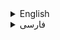 <!-- Add this at the top of your README file -->



<details id="english">
  <summary>English</summary>

  <lang dir="ltr">


# Electronic and Bioelectric Projects: **Advanced Guide**

## **Table of Contents**

1. [PCB Design](#pcb-design)
   - [SMD Component Management](#smd-component-management)
   - [Efficient Tracing](#efficient-tracing)
   - [Circuit Security](#circuit-security)

2. [Arduino Simulation and Serial Communication with GUI](#arduino-simulation-and-serial-communication-with-gui)
   - [Advanced Simulation](#advanced-simulation)
   - [Advanced Serial Communication](#advanced-serial-communication)

3. [LM35 Simulation on PIC Microcontrollers and Graphical Simulation in Labview](#lm35-simulation-on-pic-microcontrollers-and-graphical-simulation-in-labview)
   - [Accurate Simulation](#accurate-simulation)
   - [Advanced Graphical Display](#advanced-graphical-display)

4. [Biomedical Projects](#biomedical-projects)
   - [ECG Board Design](#ecg-board-design)
      - [Sensitive Components](#sensitive-components)
      - [Noise Management](#noise-management)
   - [ECG Signal Simulation](#ecg-signal-simulation)
      - [Advanced Simulation](#advanced-simulation-ecg)
      - [Detailed Analysis](#detailed-analysis)
   - [Advanced Biomedical Projects](#advanced-biomedical-projects)
      - [Other Signals](#other-signals)
      - [Diverse Applications](#diverse-applications)

## **PCB Design**

In this section, we delve into advanced details of PCB design:

- **SMD Component Management**: *Choosing and optimizing the use of SMD components in PCB design.*
- **Efficient Tracing**: *Optimizing traces for maximum efficiency and noise reduction.*
- **Circuit Security**: *Employing various mechanisms to protect the circuit against errors.*

## **Arduino Simulation and Serial Communication with GUI**

This section covers advanced details in simulating Arduino boards and serial communication with graphical interfaces:

- **Advanced Simulation**: *Utilizing advanced software for precise simulation of Arduino boards.*
- **Advanced Serial Communication**: *Establishing serial communication using programming languages such as C# or Python.*

## **LM35 Simulation on PIC Microcontrollers and Graphical Simulation in Labview**

Explore advanced details in simulating the LM35 module on PIC microcontrollers and graphical display of results in Labview:

- **Accurate Simulation**: *Using advanced tools for precise simulation of the LM35 module.*
- **Advanced Graphical Display**: *Designing and graphically displaying accurate results in Labview.*

## **Biomedical Projects**

### **ECG Board Design**

In this subsection, we explore advanced details in designing ECG boards and selecting precise components:

- **Sensitive Components**: *Precisely choosing components for accurate measurement of ECG signals.*
- **Noise Management**: *Implementing advanced solutions to reduce environmental noise in measured signals.*

### **ECG Signal Simulation**

Detailed exploration of accurate simulation of ECG signals and advanced analysis:

- **Advanced Simulation**: *Employing algorithms and advanced tools for generating diverse ECG signals.*
- **Detailed Analysis**: *Presenting advanced methods and techniques for accurate analysis of different signal components.*

### **Advanced Biomedical Projects**

This subsection presents more advanced bioelectric projects using innovative technologies:

- **Other Signals**: *Measuring and simulating other biological signals.*
- **Diverse Applications**: *Using these signals in various medical and exploratory applications.*

With this repository, we hope to elevate your electronic and bioelectric capabilities and inspire new ideas for future projects.

---
  </lang>
</details>

<details id="فارسی">
  <summary>فارسی</summary>



<lang dir="rtl">

# الکترونیک و پروژه‌های بیوالکتریکی: **راهنمای پیشرفته**

## **فهرست مطالب**
- [الکترونیک و پروژه‌های بیوالکتریکی: **راهنمای پیشرفته**](#الکترونیک-و-پروژههای-بیوالکتریکی-راهنمای-پیشرفته)
  - [**فهرست مطالب**](#فهرست-مطالب)
  - [**طراحی PCB**](#طراحی-pcb)
    - [**مدیریت قطعات SMD**](#مدیریت-قطعات-smd)
    - [**تراک‌زنی اثرگذار**](#تراکزنی-اثرگذار)
    - [**امنیت مدار**](#امنیت-مدار)
  - [**شبیه‌سازی Arduino و ارتباط سریال با رابط گرافیکی**](#شبیهسازی-arduino-و-ارتباط-سریال-با-رابط-گرافیکی)
    - [**شبیه‌سازی پیشرفته**](#شبیهسازی-پیشرفته)
    - [**ارتباط سریال پیشرفته**](#ارتباط-سریال-پیشرفته)
  - [**شبیه‌سازی LM35 در میکروکنترلرهای PIC و شبیه‌سازی گرافیکی در Labview**](#شبیهسازی-lm35-در-میکروکنترلرهای-pic-و-شبیهسازی-گرافیکی-در-labview)
    - [**شبیه‌سازی دقیق**](#شبیهسازی-دقیق)
    - [**نمایش گرافیکی پیشرفته**](#نمایش-گرافیکی-پیشرفته)
  - [**پروژه‌های بیوالکتریکی**](#پروژههای-بیوالکتریکی)
    - [**طراحی برد ECG**](#طراحی-برد-ecg)
      - [**قطعات حساس**](#قطعات-حساس)
      - [**مدیریت نویز**](#مدیریت-نویز)
    - [**شبیه‌سازی سیگنال‌های ECG**](#شبیهسازی-سیگنالهای-ecg)
      - [**شبیه‌سازی پیشرفته**](#شبیهسازی-پیشرفته-1)
      - [**تحلیل دقیق**](#تحلیل-دقیق)
    - [**پروژه‌های بیوالکتریکی پیشرفته**](#پروژههای-بیوالکتریکی-پیشرفته)
      - [**سیگنال‌های دیگر**](#سیگنالهای-دیگر)
      - [**کاربردهای متنوع**](#کاربردهای-متنوع)

## **طراحی PCB**

در این بخش، به جزئیات پیشرفته طراحی PCB پرداخته می‌شود:

### **مدیریت قطعات SMD**

انتخاب و بهینه‌سازی استفاده از قطعات SMD در طراحی PCB.

### **تراک‌زنی اثرگذار**

بهینه‌سازی تراک‌ها برای حداکثر کارایی و کاهش نویز.

### **امنیت مدار**

استفاده از مکانیزم‌های مختلف برای حفاظت از مدار در برابر خطاها.

## **شبیه‌سازی Arduino و ارتباط سریال با رابط گرافیکی**

این بخش جزئیات پیشرفته در شبیه‌سازی بردهای Arduino و ارتباط سریال با رابط‌های گرافیکی را پوشش می‌دهد:

### **شبیه‌سازی پیشرفته**

استفاده از نرم‌افزار پیشرفته برای شبیه‌سازی دقیق بردهای Arduino.

### **ارتباط سریال پیشرفته**

برقراری ارتباط سریال با استفاده از زبان‌های برنامه‌نویسی مانند C# یا Python.

## **شبیه‌سازی LM35 در میکروکنترلرهای PIC و شبیه‌سازی گرافیکی در Labview**

در این بخش، به جزئیات پیشرفته در شبیه‌سازی ماژول LM35 در میکروکنترلرهای PIC و نمایش گرافیکی نتایج در Labview پرداخته می‌شود:

### **شبیه‌سازی دقیق**

استفاده از ابزارهای پیشرفته برای شبیه‌سازی دقیق ماژول LM35.

### **نمایش گرافیکی پیشرفته**

طراحی و نمایش گرافیکی دقیق نتایج در Labview.

## **پروژه‌های بیوالکتریکی**

### **طراحی برد ECG**

در این بخش، به جزئیات پیشرفته در طراحی برد ECG و انتخاب دقیق المان‌ها پرداخته می‌شود:

#### **قطعات حساس**

انتخاب دقیق و بهینه‌سازی انواع قطعات برای اندازه‌گیری دقیق سیگنال‌های ECG.

#### **مدیریت نویز**

پیاده‌سازی راهکارهای پیشرفته برای کاهش نویزهای محیطی در سیگنال‌های اندازه‌گیری شده.

### **شبیه‌سازی سیگنال‌های ECG**

جستار دقیق در شبیه‌سازی دقیق سیگنال‌های ECG و تحلیل پیشرفته آنها:

#### **شبیه‌سازی پیشرفته**

استفاده از الگوریتم‌ها و ابزارهای پیشرفته برای تولید سیگنال‌های متنوع ECG.

#### **تحلیل دقیق**

ارائه روش‌ها و تکنیک‌های پیشرفته برای تحلیل دقیق اجزای مختلف سیگنال.

### **پروژه‌های بیوالکتریکی پیشرفته**

این بخش پروژه‌های بیوالکتریکی پیشرفته‌تر با استفاده از تکنولوژی‌های نوین ارائه می‌شود:

#### **سیگنال‌های دیگر**

اندازه‌گیری و شبیه‌سازی سیگنال‌های بیولوژیکی دیگر.

#### **کاربردهای متنوع**

استفاده از این سیگنال‌ها در کاربردهای پزشکی و پویش مختلف.

با این مخزن، امیدواریم توانمندی‌های الکترونیکی و بیوالکتریکی شما به سطح بالاتری برسد و ایده‌های جدید برای پروژه‌های آینده ایجاد کنید.

</lang>


  </lang>
</details>

<!-- Continue with the rest of your README content -->







